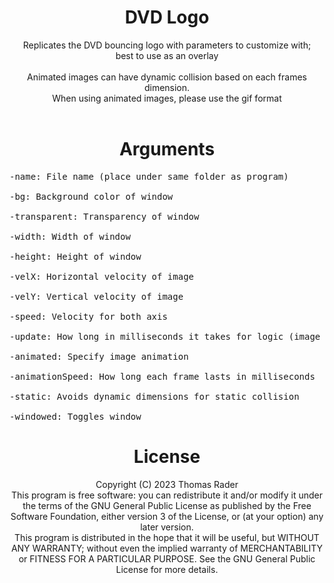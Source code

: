 <div align="center"><h1>DVD Logo</h1><div>
<div align="center">
Replicates the DVD bouncing logo with parameters to customize with; <br>
best to use as an overlay <br> <br>
Animated images can have dynamic collision based on each frames dimension. <br>
When using animated images, please use the gif format <br> <br>
</div>
<div align="center"><h1>Arguments </h1></div>
<div align="left">
<pre>
-name: File name (place under same folder as program) <br>
-bg: Background color of window <br>
-transparent: Transparency of window <br>
-width: Width of window <br>
-height: Height of window <br>
-velX: Horizontal velocity of image <br>
-velY: Vertical velocity of image <br>
-speed: Velocity for both axis <br>
-update: How long in milliseconds it takes for logic (image moving) <br>
-animated: Specify image animation <br>
-animationSpeed: How long each frame lasts in milliseconds <br>
-static: Avoids dynamic dimensions for static collision <br>
-windowed: Toggles window
</div>
</pre>
<div align="center"><h1>License </h1></div>
<div align="center">Copyright (C) 2023 Thomas Rader <br>
This program is free software: you can redistribute it and/or modify
it under the terms of the GNU General Public License as published by
the Free Software Foundation, either version 3 of the License, or
(at your option) any later version. <br>
This program is distributed in the hope that it will be useful,
but WITHOUT ANY WARRANTY; without even the implied warranty of
MERCHANTABILITY or FITNESS FOR A PARTICULAR PURPOSE.  See the
GNU General Public License for more details.
</div>